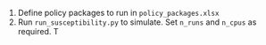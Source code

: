 1. Define policy packages to run in `policy_packages.xlsx`
2. Run `run_susceptibility.py` to simulate. Set `n_runs` and `n_cpus` as required. T